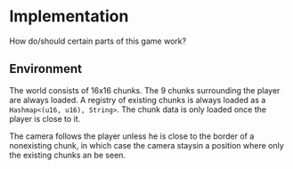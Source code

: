 # Implementation

How do/should certain parts of this game work?

## Environment

The world consists of 16x16 chunks.
The 9 chunks surrounding the player are always loaded.
A registry of existing chunks is always loaded as a `Hashmap<(u16, u16), String>`.
The chunk data is only loaded once the player is close to it. 

The camera follows the player unless he is close to the border of a nonexisting chunk, 
in which case the camera staysin a position where only the existing chunks an be seen.